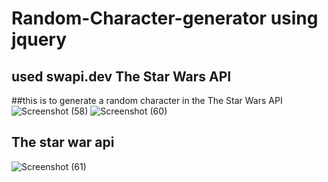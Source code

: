 # Random-Character-generator using jquery
## used swapi.dev  The Star Wars API

##this is to generate a random character in the The Star Wars API
![Screenshot (58)](https://user-images.githubusercontent.com/95559116/155073917-6cbd2dd5-5697-4087-8187-007ca3e4dd41.png)
![Screenshot (60)](https://user-images.githubusercontent.com/95559116/155073935-83afba17-0a9c-419c-af8e-d13ffc2a545c.png)


## The star war api
![Screenshot (61)](https://user-images.githubusercontent.com/95559116/155074061-eef594a2-b86b-44a4-a567-04aca58bde19.png)
